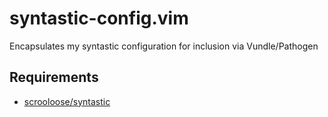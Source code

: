 # syntastic-config.vim
Encapsulates my syntastic configuration for inclusion via Vundle/Pathogen

## Requirements
* [scrooloose/syntastic](https://github.com/scrooloose/syntastic)
